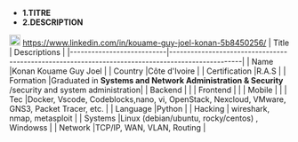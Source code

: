 - **1.TITRE** 
- **2.DESCRIPTION**


<img src="https://cdn.jsdelivr.net/gh/devicons/devicon/icons/linkedin/linkedin-original.svg" width="20"/> https://www.linkedin.com/in/kouame-guy-joel-konan-5b8450256/
|       Title               |                                 Descriptions                                                     |
|---------------------------|--------------------------------------------------------------------------------------------------|
|        Name               |Konan Kouame Guy Joel                                                                             |
|        Country            |Côte d'Ivoire                                                                                     |
|       Certification       |R.A.S                                                                                             |
|        Formation          |Graduated in **Systems and Network Administration & Security** /security and system administration|
|        Backend            |                                                                                                  |
|        Frontend           |                                                                                                  |
|        Mobile             |                                                                                                  |
|         Tec               |Docker, Vscode, Codeblocks,nano, vi, OpenStack, Nexcloud, VMware, GNS3, Packet Tracer, etc.       |
|         Language          |Python                                                                                            |
|         Hacking           | wireshark, nmap, metasploit                                                                      |
|        Systems            |Linux (debian/ubuntu, rocky/centos) , Windowss                                                    |
|        Network            |TCP/IP, WAN, VLAN, Routing                                                                        |
